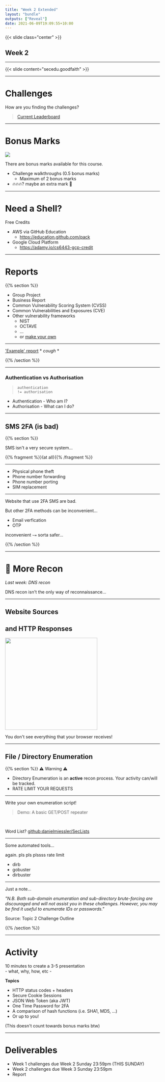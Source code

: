 ```yaml
---
title: "Week 2 Extended"
layout: "bundle"
outputs: ["Reveal"]
date: 2021-06-09T19:09:55+10:00
---
```


{{< slide class="center" >}}

## Week 2

---

{{< slide content="secedu.goodfaith" >}}

---

# Challenges

How are you finding the challenges?

> [Current Leaderboard](http://plsplsplssscanicomefir.st)

<!--
If you're looking at this comment, hi!
The above site is an internal DNS record to a private address.

No peeking.
-->

---

# Bonus Marks

![](../week2-shared/bookmark-joke.jpg)

There are bonus marks available for this course.

* Challenge walkthroughs (0.5 bonus marks)
  * Maximum of 2 bonus marks
* 🔥🔥🔥? maybe an extra mark 👀

---

# Need a Shell?

Free Credits

* AWS via GitHub Education
  * https://education.github.com/pack
* Google Cloud Platform
  * https://adamy.io/cs6443-gcp-credit

---

# Reports

{{% section %}}

* Group Project
* Business Report
* Common Vulnerability Scoring System (CVSS)
* Common Vulnerabilities and Exposures (CVE)
* Other vulnerability frameworks
  * NIST
  * OCTAVE
  * ...
  * or [make your own](https://www.acunetix.com/support/docs/faqs/what-vulnerability-classifications-does-acunetix-use/)

---

['Example' report](https://docs.google.com/document/d/1dVXbABRPlAic2oNHqafXKrGmOYFSha-8_4kfLE_ilbQ/edit?usp=sharing) * _cough_ * 

{{% /section %}}

---

### Authentication vs Authorisation

> `authentication`  
> `!= authorisation`

* Authentication - Who am I?
* Authorisation - What can I do?

---

## SMS 2FA (is bad)

{{% section %}}

SMS isn't a very secure system...

{{% fragment %}}(at all){{% /fragment %}}

---

* Physical phone theft
* Phone number forwarding
* Phone number porting
* SIM replacement

---

Website that use 2FA SMS are bad.  

But other 2FA methods can be inconvenient...

* Email verfication
* OTP

inconvenient `~=` sorta safer...

{{% /section %}}

---

# 👀 More Recon

_Last week: DNS recon_  

DNS recon isn't the only way of reconnaissance...

---

## Website Sources
## and HTTP Responses

<img src="https://res.cloudinary.com/practicaldev/image/fetch/s--vynGLmQU--/c_limit%2Cf_auto%2Cfl_progressive%2Cq_auto%2Cw_880/https://dev-to-uploads.s3.amazonaws.com/i/ezu4pq1a9v3o4ws57s63.png" height="300" />

You don't see everything that your browser receives!

---

## File / Directory Enumeration

{{% section %}}
⚠️ Warning ⚠️

* Directory Enumeration is an **active** recon process. Your activity can/will be tracked.
* RATE LIMIT YOUR REQUESTS

---

Write your own enumeration script!

> Demo: A basic GET/POST repeater

&nbsp;  

Word List? [github:danielmiessler/SecLists](https://github.com/danielmiessler/SecLists)

---

Some automated tools...

again. pls pls plssss rate limit

* dirb
* gobuster
* dirbuster

---

Just a note...

_"N.B. Both sub-domain enumeration and sub-directory brute-forcing are discouraged and will not assist you in these challenges. However, you may be find it useful to enumerate IDs or passwords."_

Source: Topic 2 Challenge Outline

{{% /section %}}

---

# Activity

10 minutes to create a 3-5 presentation  
\- what, why, how, etc -

**Topics**

* HTTP status codes + headers
* Secure Cookie Sessions
* JSON Web Token (aka JWT)
* One Time Password for 2FA
* A comparison of hash functions (i.e. SHA1, MD5, ...)
* Or up to you!

(This doesn't count towards bonus marks btw)

---

# Deliverables

* Week 1 challenges due Week 2 Sunday 23:59pm (THIS SUNDAY)
* Week 2 challenges due Week 3 Sunday 23:59pm
* Report

